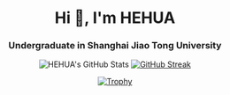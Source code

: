 <h1 align="center">Hi 👋, I'm HEHUA</h1>
<h3 align="center">Undergraduate in Shanghai Jiao Tong University</h3>

<div align="center">
  <img src="https://github-readme-stats.vercel.app/api?username=hehua2005&show_icons=true&theme=tokyonight" alt="HEHUA's GitHub Stats" />
  <a href="https://git.io/streak-stats">
    <img src="https://streak-stats.demolab.com?user=HEHUA2005&theme=tokyonight" alt="GitHub Streak" />
  </a>
</div>

<p align="center">
  <a href="https://github.com/ryo-ma/github-profile-trophy">
    <img src="https://github-profile-trophy.vercel.app/?username=hehua2005&theme=algolia" alt="Trophy" />
  </a>
</p>